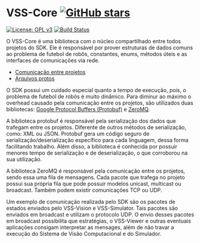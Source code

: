 # VSS-Core [![GitHub stars](https://img.shields.io/github/stars/VSS-SDK/VSS-Core.svg?style=social&label=Stars)](https://github.com/VSS-SDK/VSS-Core)

[![License: GPL v3](https://img.shields.io/badge/License-GPL%20v3-blue.svg)][gpl3]
[![Build Status](https://api.travis-ci.com/VSS-SDK/VSS-Core.svg?branch=master)][travis]

O VSS-Core é uma biblioteca com o núcleo compartilhado entre todos projetos do SDK. Ele é responsável por prover
estruturas de dados comuns ao problema de futebol de robôs, constantes, enums, métodos úteis e as interfaces de
comunicações via rede.

* [Comunicação entre projetos](communication.md)
* [Arquivos protos](protofiles.md)

O SDK possui um cuidado especial quanto a tempo de execução, pois, o problema de futebol de robôs é muito dinâmico. 
Para diminur ao máximo o overhead causado pela comunicação entre os projetos, são utilizados duas bibliotecas: 
[Google Protocol Buffers (Protobuf)](https://developers.google.com/protocol-buffers/) e [ZeroMQ](http://zeromq.org/). 

A biblioteca protobuf é responsável pela serialização dos dados que trafegam entre os projetos. Diferente de outros 
métodos de serialização, como: XML ou JSON. Protobuf gera um código seguro de serialização/deserialização específico 
para cada linguagem, dessa forma facilitando trabalho. Além disso, a biblioteca é conhecida por possuir menores tempo 
de serialização e de deserialização, o que corroborou na sua utilização. 

A biblioteca ZeroMQ é responsável pela comunicação entre os projetos, sendo essa uma fila de mensagens. Cada pacote 
que trafega no projeto possui sua própria fila que pode possuir modelos unicast, multicast ou broadcast. 
Também podem existir comunicações TCP ou UDP. 

Um exemplo de comunicação realizada pelo SDK são os pacotes de estados enviados pelo VSS-Vision e VSS-Simulator. 
Tais pacotes são enviados em broadcast e utilizam o protocolo UDP. O envio desses pacotes em broadcast possibilita que 
estratégias, o VSS-Viewer e outras eventuais aplicações consigam interpretar as mensages, além de não travar a execução 
do Sistema de Visão Computacional e do Simulador. 

[gpl3]: http://www.gnu.org/licenses/gpl-3.0/
[travis]: https://travis-ci.com/VSS-SDK/VSS-Core